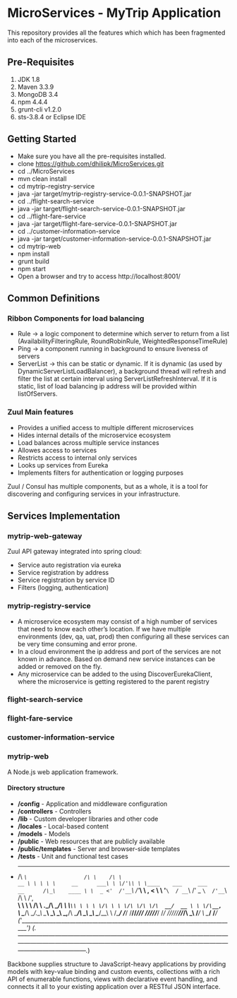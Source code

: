 # MicroServices - MyTrip Application
This repository provides all the features which which has been fragmented into each of the microservices.

## Pre-Requisites
1. JDK 1.8
2. Maven 3.3.9
3. MongoDB 3.4
4. npm 4.4.4
5. grunt-cli v1.2.0
5. sts-3.8.4 or Eclipse IDE

## Getting Started

- Make sure you have all the pre-requisites installed.
- clone https://github.com/dhilipk/MicroServices.git
- cd ../MicroServices
- mvn clean install
- cd mytrip-registry-service
- java -jar target/mytrip-registry-service-0.0.1-SNAPSHOT.jar
- cd ../flight-search-service
- java -jar target/flight-search-service-0.0.1-SNAPSHOT.jar
- cd ../flight-fare-service
- java -jar target/flight-fare-service-0.0.1-SNAPSHOT.jar
- cd ../customer-information-service
- java -jar target/customer-information-service-0.0.1-SNAPSHOT.jar
- cd mytrip-web
- npm install
- grunt build
- npm start
- Open a browser and try to access http://localhost:8001/

## Common Definitions

### Ribbon Components for load balancing
- Rule -> a logic component to determine which server to return from a list (AvailabilityFilteringRule, RoundRobinRule, WeightedResponseTimeRule)
- Ping -> a component running in background to ensure liveness of servers
- ServerList -> this can be static or dynamic. If it is dynamic (as used by DynamicServerListLoadBalancer), a background thread will refresh and filter the list at certain interval using ServerListRefreshInterval. If it is static, list of load balancing ip address will be provided within listOfServers.

### Zuul Main features
- Provides a unified access to multiple different microservices
- Hides internal details of the microservice ecosystem
- Load balances across multiple service instances
- Allowes access to services
- Restricts access to internal only services
- Looks up services from Eureka
- Implements filters for authentication or logging purposes

Zuul / Consul has multiple components, but as a whole, it is a tool for discovering and configuring services in your infrastructure.

## Services Implementation

### mytrip-web-gateway
Zuul API gateway integrated into spring cloud:
- Service auto registration via eureka
- Service registration by address
- Service registration by service ID
- Filters (logging, authentication)

### mytrip-registry-service
- A microservice ecosystem may consist of a high number of services that need to know each other’s location. If we have multiple environments (dev, qa, uat, prod) then configuring all these services can be very time consuming and error prone.
 - In a cloud environment the ip address and port of the services are not known in advance. Based on demand new service instances can be added or removed on the fly.
 - Any microservice can be added to the using DiscoverEurekaClient, where the microservice is getting registered to the parent registry 
### flight-search-service
### flight-fare-service
### customer-information-service
### mytrip-web
A Node.js web application framework.

#### Directory structure

- **/config** - Application and middleware configuration
- **/controllers** - Controllers
- **/lib** - Custom developer libraries and other code
- **/locales** - Local-based content
- **/models** - Models
- **/public** - Web resources that are publicly available
- **/public/templates** - Server and browser-side templates
- **/tests** - Unit and functional test cases
-
     ____                     __      __
    /\  _`\                  /\ \    /\ \                                   __
    \ \ \ \ \     __      ___\ \ \/'\\ \ \____    ___     ___      __      /\_\    ____
     \ \  _ <'  /'__`\   /'___\ \ , < \ \ '__`\  / __`\ /' _ `\  /'__`\    \/\ \  /',__\
      \ \ \ \ \/\ \ \.\_/\ \__/\ \ \\`\\ \ \ \ \/\ \ \ \/\ \/\ \/\  __/  __ \ \ \/\__, `\
       \ \____/\ \__/.\_\ \____\\ \_\ \_\ \_,__/\ \____/\ \_\ \_\ \____\/\_\_\ \ \/\____/
        \/___/  \/__/\/_/\/____/ \/_/\/_/\/___/  \/___/  \/_/\/_/\/____/\/_/\ \_\ \/___/
                                                                           \ \____/
                                                                            \/___/
    (_'_______________________________________________________________________________'_)
    (_.———————————————————————————————————————————————————————————————————————————————._)

Backbone supplies structure to JavaScript-heavy applications by providing models with key-value binding and custom events, collections with a rich API of enumerable functions, views with declarative event handling, and connects it all to your existing application over a RESTful JSON interface.
